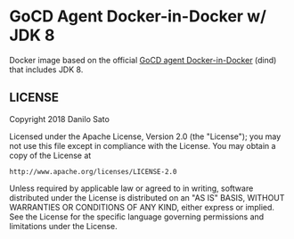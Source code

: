 # GoCD Agent Docker-in-Docker w/ JDK 8

Docker image based on the official [GoCD agent Docker-in-Docker](https://github.com/gocd/gocd-agent-docker-dind)
(dind) that includes JDK 8.

## LICENSE

Copyright 2018 Danilo Sato

Licensed under the Apache License, Version 2.0 (the "License");
you may not use this file except in compliance with the License.
You may obtain a copy of the License at

    http://www.apache.org/licenses/LICENSE-2.0

Unless required by applicable law or agreed to in writing, software
distributed under the License is distributed on an "AS IS" BASIS,
WITHOUT WARRANTIES OR CONDITIONS OF ANY KIND, either express or implied.
See the License for the specific language governing permissions and
limitations under the License.

